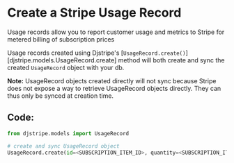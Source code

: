 # Create a Stripe Usage Record

Usage records allow you to report customer usage and metrics to Stripe for metered billing of subscription prices

Usage records created using Djstripe's [`UsageRecord.create()`][djstripe.models.UsageRecord.create] method will both create and sync the created `UsageRecord` object with your db.


**Note:**
 UsageRecord objects created directly will not sync because Stripe does not expose a way to retrieve UsageRecord objects directly. They can thus only be synced at creation time.

## Code:

```python
from djstripe.models import UsageRecord

# create and sync UsageRecord object
UsageRecord.create(id=<SUBSCRIPTION_ITEM_ID>, quantity=<SUBSCRIPTION_ITEM_QUANTITY>, timestamp=timestamp)

```
